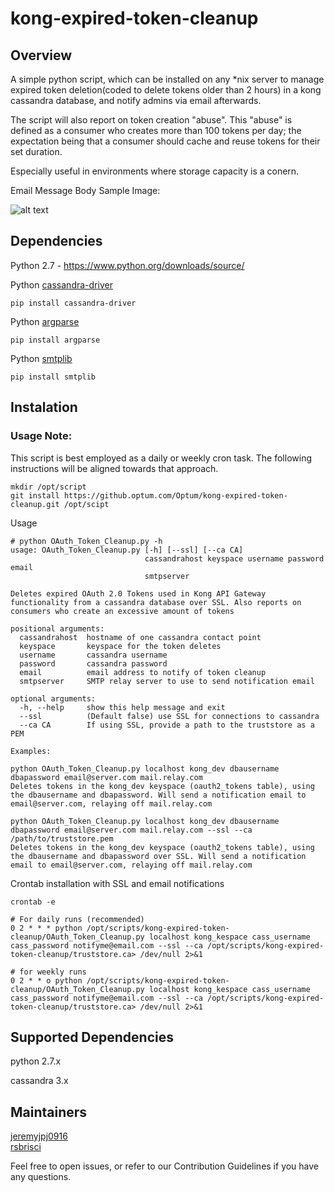 # kong-expired-token-cleanup
## Overview
A simple python script, which can be installed on any *nix server to manage expired token deletion(coded to delete tokens older than 2 hours) in a kong cassandra database, and notify admins via email afterwards.

The script will also report on token creation "abuse". This "abuse" is defined as a consumer who creates more than 100 tokens per day; the expectation being that a consumer should cache and reuse tokens for their set duration.

Especially useful in environments where storage capacity is a conern.

Email Message Body Sample Image:

![alt text](http://url/to/img.png)

## Dependencies
Python 2.7 - https://www.python.org/downloads/source/

Python [cassandra-driver](https://datastax.github.io/python-driver/installation.html)
```
pip install cassandra-driver
```

Python [argparse](https://docs.python.org/2.7/library/argparse.html)
```
pip install argparse
```

Python [smtplib](https://docs.python.org/2/library/smtplib.html)
```
pip install smtplib
```

## Instalation
### Usage Note:
This script is best employed as a daily or weekly cron task. The following instructions will be aligned towards that approach.

```
mkdir /opt/script
git install https://github.optum.com/Optum/kong-expired-token-cleanup.git /opt/scipt
```

Usage
```
# python OAuth_Token_Cleanup.py -h
usage: OAuth_Token_Cleanup.py [-h] [--ssl] [--ca CA]
                              cassandrahost keyspace username password email
                              smtpserver

Deletes expired OAuth 2.0 Tokens used in Kong API Gateway functionality from a cassandra database over SSL. Also reports on consumers who create an excessive amount of tokens

positional arguments:
  cassandrahost  hostname of one cassandra contact point
  keyspace       keyspace for the token deletes
  username       cassandra username
  password       cassandra password
  email          email address to notify of token cleanup
  smtpserver     SMTP relay server to use to send notification email

optional arguments:
  -h, --help     show this help message and exit
  --ssl          (Default false) use SSL for connections to cassandra
  --ca CA        If using SSL, provide a path to the truststore as a PEM

Examples:

python OAuth_Token_Cleanup.py localhost kong_dev dbausername dbapassword email@server.com mail.relay.com
Deletes tokens in the kong_dev keyspace (oauth2_tokens table), using the dbausername and dbapassword. Will send a notification email to email@server.com, relaying off mail.relay.com

python OAuth_Token_Cleanup.py localhost kong_dev dbausername dbapassword email@server.com mail.relay.com --ssl --ca /path/to/truststore.pem
Deletes tokens in the kong_dev keyspace (oauth2_tokens table), using the dbausername and dbapassword over SSL. Will send a notification email to email@server.com, relaying off mail.relay.com
```

Crontab installation with SSL and email notifications
```
crontab -e

# For daily runs (recommended)
0 2 * * * python /opt/scripts/kong-expired-token-cleanup/OAuth_Token_Cleanup.py localhost kong_kespace cass_username cass_password notifyme@email.com --ssl --ca /opt/scripts/kong-expired-token-cleanup/truststore.ca> /dev/null 2>&1

# for weekly runs
0 2 * * o python /opt/scripts/kong-expired-token-cleanup/OAuth_Token_Cleanup.py localhost kong_kespace cass_username cass_password notifyme@email.com --ssl --ca /opt/scripts/kong-expired-token-cleanup/truststore.ca> /dev/null 2>&1
```
## Supported Dependencies 
python 2.7.x 

cassandra 3.x

## Maintainers
[jeremyjpj0916](https://github.com/jeremyjpj0916)  
[rsbrisci](https://github.com/rsbrisci)  

Feel free to open issues, or refer to our Contribution Guidelines if you have any questions.
